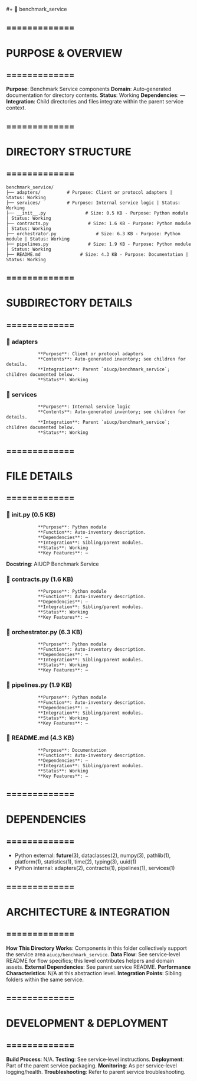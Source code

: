 #+ 📁 benchmark_service

## =============
# PURPOSE & OVERVIEW
## =============

**Purpose**: Benchmark Service components
**Domain**: Auto‑generated documentation for directory contents.
**Status**: Working
**Dependencies**: —
**Integration**: Child directories and files integrate within the parent service context.

## =============
# DIRECTORY STRUCTURE
## =============

```
benchmark_service/
├── adapters/          # Purpose: Client or protocol adapters | Status: Working
├── services/          # Purpose: Internal service logic | Status: Working
├── __init__.py               # Size: 0.5 KB - Purpose: Python module | Status: Working
├── contracts.py               # Size: 1.6 KB - Purpose: Python module | Status: Working
├── orchestrator.py               # Size: 6.3 KB - Purpose: Python module | Status: Working
├── pipelines.py               # Size: 1.9 KB - Purpose: Python module | Status: Working
├── README.md               # Size: 4.3 KB - Purpose: Documentation | Status: Working
```

## =============
# SUBDIRECTORY DETAILS
## =============

### 📁 **adapters**
                **Purpose**: Client or protocol adapters
                **Contents**: Auto‑generated inventory; see children for details.
                **Integration**: Parent `aiucp/benchmark_service`; children documented below.
                **Status**: Working

### 📁 **services**
                **Purpose**: Internal service logic
                **Contents**: Auto‑generated inventory; see children for details.
                **Integration**: Parent `aiucp/benchmark_service`; children documented below.
                **Status**: Working

## =============
# FILE DETAILS
## =============

### 📄 **__init__.py** (0.5 KB)
                **Purpose**: Python module
                **Function**: Auto‑inventory description.
                **Dependencies**: —
                **Integration**: Sibling/parent modules.
                **Status**: Working
                **Key Features**: —
**Docstring**: AIUCP Benchmark Service

### 📄 **contracts.py** (1.6 KB)
                **Purpose**: Python module
                **Function**: Auto‑inventory description.
                **Dependencies**: —
                **Integration**: Sibling/parent modules.
                **Status**: Working
                **Key Features**: —

### 📄 **orchestrator.py** (6.3 KB)
                **Purpose**: Python module
                **Function**: Auto‑inventory description.
                **Dependencies**: —
                **Integration**: Sibling/parent modules.
                **Status**: Working
                **Key Features**: —

### 📄 **pipelines.py** (1.9 KB)
                **Purpose**: Python module
                **Function**: Auto‑inventory description.
                **Dependencies**: —
                **Integration**: Sibling/parent modules.
                **Status**: Working
                **Key Features**: —

### 📄 **README.md** (4.3 KB)
                **Purpose**: Documentation
                **Function**: Auto‑inventory description.
                **Dependencies**: —
                **Integration**: Sibling/parent modules.
                **Status**: Working
                **Key Features**: —

## =============
# DEPENDENCIES
## =============

- Python external: __future__(3), dataclasses(2), numpy(3), pathlib(1), platform(1), statistics(1), time(2), typing(3), uuid(1)
- Python internal: adapters(2), contracts(1), pipelines(1), services(1)



## =============
# ARCHITECTURE & INTEGRATION
## =============

**How This Directory Works**: Components in this folder collectively support the service area `aiucp/benchmark_service`.
**Data Flow**: See service‑level README for flow specifics; this level contributes helpers and domain assets.
**External Dependencies**: See parent service README.
**Performance Characteristics**: N/A at this abstraction level.
**Integration Points**: Sibling folders within the same service.

## =============
# DEVELOPMENT & DEPLOYMENT
## =============

**Build Process**: N/A.
**Testing**: See service‑level instructions.
**Deployment**: Part of the parent service packaging.
**Monitoring**: As per service‑level logging/health.
**Troubleshooting**: Refer to parent service troubleshooting.
